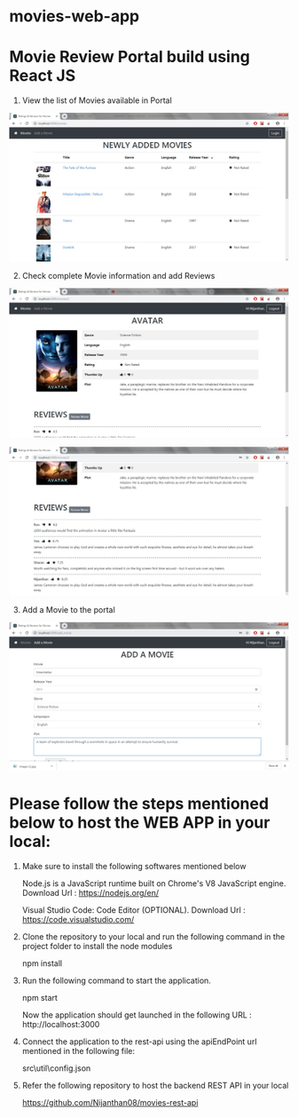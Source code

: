 # movies-web-app

# Movie Review Portal build using React JS

1. View the list of Movies available in Portal

![](/screenshots/Movies.jpg)

2. Check complete Movie information and add Reviews

![](/screenshots/MovieInfo.jpg)

![](/screenshots/CheckReviews.jpg)

3. Add a Movie to the portal

![](/screenshots/AddMovie.jpg)

# Please follow the steps mentioned below to host the WEB APP in your local:

1. Make sure to install the following softwares mentioned below

    Node.js is a JavaScript runtime built on Chrome's V8 JavaScript engine.
    Download Url : https://nodejs.org/en/
    
    Visual Studio Code: Code Editor (OPTIONAL).
    Download Url : https://code.visualstudio.com/
    
2. Clone the repository to your local and run the following command in the project folder to install the node modules

     npm install
     
3. Run the following command to start the application.

     npm start
     
   Now the application should get launched in the following URL : http://localhost:3000
   
4. Connect the application to the rest-api using the apiEndPoint url  mentioned in the following file:
    
      src\util\config.json
      
5. Refer the following repository to host the backend REST API in your local

      https://github.com/Nijanthan08/movies-rest-api

    
